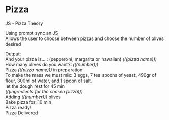 # Pizza

JS - Pizza Theory

Using prompt sync an JS<br>
Allows the user to choose between pizzas and choose the number of olives desired<br>


Output:<br>
And your pizza is... : (pepperoni, margarita or hawaiian)  <i>(((pizza name)))</i> <br>
How many olives do you want?: <i>(((number)))</i> <br>
Pizza <i>(((pizza name)))</i> in preparation <br>
To make the mass we must mix: 3 eggs, 7 tea spoons of yeast, 490gr of flour, 300ml of water, and 1 spoon of salt. <br>
let the dough rest for 45 min <br>
<i>(((ingredients for the chosen pizza)))</i> <br>
Adding <i>(((number)))</i> olives <br>
Bake pizza for: 10 min <br>
Pizza ready! <br>
Pizza Delivered
